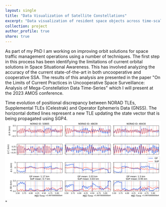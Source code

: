 ```yaml
---
layout: single
title: "Data Visualization of Satellite Constellations"
excerpt: "Data visualization of resident space objects across time-scales is one of the specialities of the group. <br/><img src='/images/ow_constellation_animation_oneweb.gif' width='650'>"
collection: project
author_profile: true
share: true
--- 
```


As part of my PhD I am working on improving orbit solutions for space traffic management operations using a number of techniques. The first step in this process has been identifying the limitations of current orbital solutions in Space Situational Awareness. This has involved analyzing the accuracy of the current state-of-the-art in both uncooperative and cooperative SSA. The results of this analysis are presented in the paper "On the Limits of Current Practices in Uncooperative Space Surveillance: Analysis of Mega-Constellation Data Time-Series" which I will present at the 2023 AMOS conference.

Time evolution of positional discrepancy between NORAD TLEs, Supplemental TLEs (Celestrak) and Operator Ephemeris Data (GNSS). The horizontal dotted lines represent a new TLE updating the state vector that is being propagated using SGP4. <br/><img src='/images/SUPvsGPvsOp_06022023.png' width='800'>"
